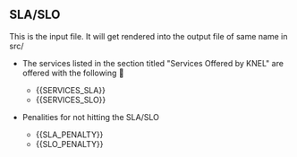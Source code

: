 ## SLA/SLO

This is the input file. It will get rendered into the output file of same name in src/<this file>

- The services listed in the section titled "Services Offered by KNEL" are offered with the following 🎃
    - {{SERVICES_SLA}}
    - {{SERVICES_SLO}}

- Penalities for not hitting the SLA/SLO

    - {{SLA_PENALTY}}
    - {{SLO_PENALTY}}
